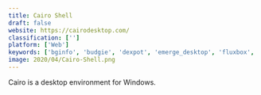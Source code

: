 ```yaml
---
title: Cairo Shell
draft: false 
website: https://cairodesktop.com/
classification: ['']
platform: ['Web']
keywords: ['bginfo', 'budgie', 'dexpot', 'emerge_desktop', 'fluxbox', 'kde_plasma', 'lxqt', 'litestep', 'lumina_desktop_environment', 'sharpenviro', 'spherexp', 'talisman_desktop', 'virtuawin', 'windowblinds', 'xfce', 'bug.n']
image: 2020/04/Cairo-Shell.png
---
```

Cairo is a desktop environment for Windows.
